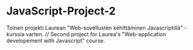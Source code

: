 # JavaScript-Project-2
Toinen projekti Laurean "Web-sovellusten kehittäminen Javascriptillä" -kurssia varten. // Second project for Laurea's "Web-application developement with Javascript" course.
